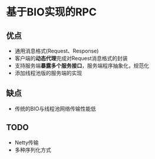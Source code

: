 # 基于BIO实现的RPC

## 优点

- 通用消息格式(Request、Response)
- 客户端的**动态代理**完成对Request消息格式的封装
- 支持服务端**暴露多个服务接口**，服务端程序抽象化，规范化
- 添加线程池版的服务端的实现

## 缺点

- 传统的BIO与线程池网络传输性能低

## TODO

- Netty传输
- 多种序列化方式


